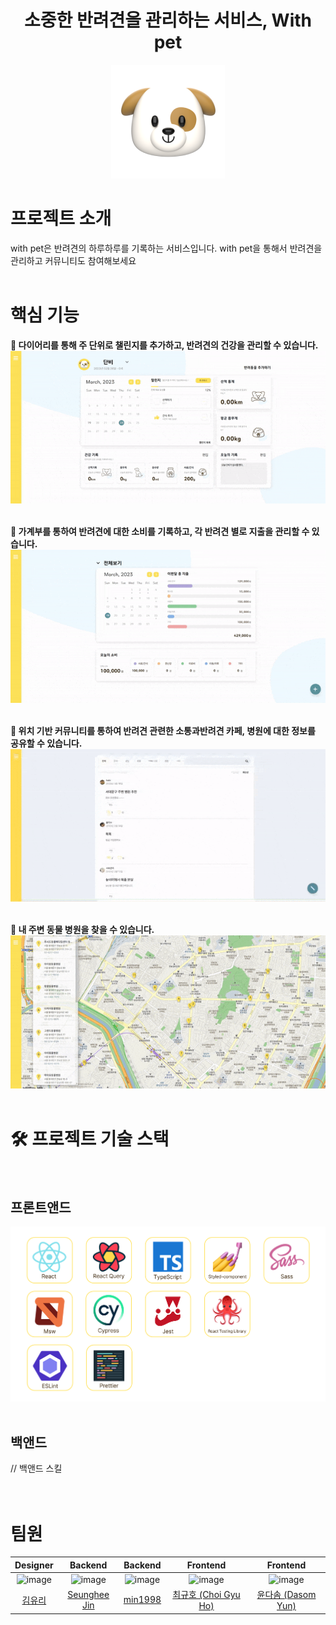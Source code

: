 <div align="center">
	<h1>소중한 반려견을 관리하는 서비스, With pet</h1>
	<img src="./src/lib/assets/images/dog/lg_icon.png"/>
</div>

# 프로젝트 소개

with pet은 반려견의 하루하루를 기록하는 서비스입니다. with pet을 통해서 반려견을 관리하고 커뮤니티도 참여해보세요 <br/> <br/>

# 핵심 기능

<b>🚀 다이어리를 통해 주 단위로 챌린지를 추가하고, 반려견의 건강을 관리할 수 있습니다.</b> <img src="./src/lib/assets/images/readme/diary.gif"> <br><br>

<b>🚀 가계부를 통하여 반려견에 대한 소비를 기록하고, 각 반려견 별로 지출을 관리할 수 있습니다.</b><img src="./src/lib/assets/images/readme/account.gif"> <br><br>

<b>🚀 위치 기반 커뮤니티를 통하여 반려견 관련한 소통과반려견 카페, 병원에 대한 정보를 공유할 수 있습니다.</b> <img src="./src/lib/assets/images/readme/community.gif"> <br><br>

<b>🚀 내 주변 동물 병원을 찾을 수 있습니다.</b><img src="./src/lib/assets/images/readme/hospital.gif"> <br><br>

# 🛠 프로젝트 기술 스택

<div>
<br/>
<h2 align="left">프론트앤드</h2> 
  <img src="./src/lib/assets/images/readme/fe-skills.png"/>
<br/>
<br/>
<h2 align="left">백앤드</h2> 
  // 백앤드 스킬
  <br/>
</div>
  <br/>
  <br/>

# 팀원

| Designer | Backend | Backend | Frontend | Frontend |
| :-: | :-: | :-: | :-: | :-: |
| ![image](https://avatars.githubusercontent.com/u/55576227?v=4) | ![image](https://avatars.githubusercontent.com/u/77621712?v=4) | ![image](https://avatars.githubusercontent.com/u/108208265?v=4) | ![image](https://avatars.githubusercontent.com/u/68717963?v=4) | ![image](https://avatars.githubusercontent.com/u/41810621?v=4) |
| [김유리](https://github.com/reachyusam)<br/> | [Seunghee Jin](https://github.com/Jin409)<br/> | [min1998](https://github.com/Lee-Sang-Min1998)<br/> | [최규호 (Choi Gyu Ho)](https://github.com/gyuhoho)<br/> | [윤다솜 (Dasom Yun)](https://github.com/datoybi)<br/> |

 <br/>
<br/>

